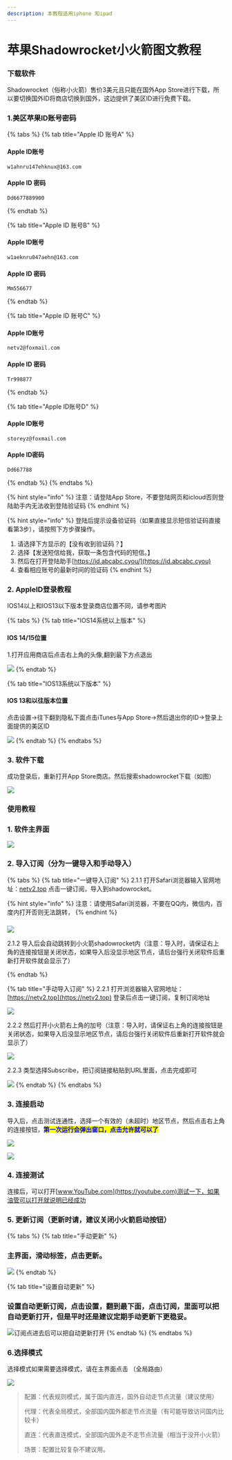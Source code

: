 ```yaml
---
description: 本教程适用iphone 和ipad
---
```


# 苹果Shadowrocket小火箭图文教程

### 下载软件

Shadowrocket（俗称小火箭）售价3美元且只能在国外App Store进行下载，所以要切换国外ID将商店切换到国外，这边提供了美区ID进行免费下载。

### 1.美区苹果ID账号密码

{% tabs %}
{% tab title="Apple ID 账号A" %}
#### Apple ID账号

```
w1ahnru147ehknux@163.com
```

#### Apple ID 密码

```
Dd6677889900
```
{% endtab %}

{% tab title="Apple ID 账号B" %}
#### Apple ID账号

```
w1aeknru047aehn@163.com
```

#### Apple ID 密码

```
Mm556677
```
{% endtab %}

{% tab title="Apple ID 账号C" %}
#### Apple ID账号

```
netv2@foxmail.com
```

#### Apple ID 密码

```
Tr998877
```
{% endtab %}

{% tab title="Apple ID账号D" %}
#### Apple ID账号

```
storeyz@foxmail.com
```

#### Apple ID密码

```
Dd667788
```
{% endtab %}
{% endtabs %}

{% hint style="info" %}
注意：请登陆App Store，不要登陆网页和icloud否则登陆助手内无法收到登陆验证码
{% endhint %}

{% hint style="info" %}
登陆后提示设备验证码（如果直接显示短信验证码直接看第3步），请按照下方步骤操作。

1. 请选择下方显示的【没有收到验证码？】
2. 选择【发送短信给我，获取一条包含代码的短信。】
3. 然后在打开登陆助手[https://id.abcabc.cyou/](https://id.abcabc.cyou)
4. 查看相应账号的最新时间的验证码
{% endhint %}

### 2. AppleID登录教程

IOS14以上和IOS13以下版本登录商店位置不同，请参考图片

{% tabs %}
{% tab title="IOS14系统以上版本" %}
#### **IOS 14/15**位置

1.打开应用商店后点击右上角的头像,翻到最下方点退出

![](../.gitbook/assets/33.gif)
{% endtab %}

{% tab title="IOS13系统以下版本" %}
#### IOS 13和以往版本位置

点击设置→往下翻到隐私下面点击iTunes与App Store→然后退出你的ID→登录上面提供的美区ID

![](../.gitbook/assets/img\_2504.png)
{% endtab %}
{% endtabs %}

### 3. 软件下载

成功登录后，重新打开App Store商店。然后搜索shadowrocket下载（如图）

![](../.gitbook/assets/Xnip2021-02-28\_13-33-09.png)

### 使用教程

### 1. 软件主界面

![](../.gitbook/assets/IMG\_0F27BE3A6C35-1.jpeg)

### 2. 导入订阅（分为一键导入和手动导入）

{% tabs %}
{% tab title="一键导入订阅" %}
2.1.1 打开Safari浏览器输入官网地址：[netv2.top](https://netv2.top) 点击一键订阅，导入到shadowrocket。

{% hint style="info" %}
注意：请使用Safari浏览器，不要在QQ内，微信内，百度内打开否则无法跳转，
{% endhint %}

###

![](../.gitbook/assets/4a207c697cc7134827cdeba54ad6c0a7.gif)

2.1.2 导入后会自动跳转到小火箭shadowrocket内（注意：导入时，请保证右上角的连接按钮是关闭状态，如果导入后没显示地区节点，请后台强行关闭软件后重新打开软件就会显示了）


{% endtab %}

{% tab title="手动导入订阅" %}
2.2.1 打开浏览器输入官网地址：[https://netv2.top](https://netv2.top) 登录后点击一键订阅，复制订阅地址

![](../.gitbook/assets/IMG\_39616078E7CE-1.jpeg)

2.2.2 然后打开小火箭右上角的加号（注意：导入时，请保证右上角的连接按钮是关闭状态，如果导入后没显示地区节点，请后台强行关闭软件后重新打开软件就会显示了）

![](../.gitbook/assets/IMG\_E4329D7D2A52-1.jpeg)

2.2.3 类型选择Subscribe，把订阅链接粘贴到URL里面，点击完成即可

![](../.gitbook/assets/IMG\_C8C6A9F9CC87-1.jpeg)
{% endtab %}
{% endtabs %}

### 3. 连接启动

导入后，点击测试连通性，选择一个有效的（未超时）地区节点，然后点击右上角的连接按钮，<mark style="color:blue;">**第一次运行会弹出窗口，点击允许就可以了**</mark>

![](../.gitbook/assets/photo\_2021-11-09\_16-45-57.jpg)

![](../.gitbook/assets/dmPR4x.jpg)

### 4. 连接测试

连接后，可以打开[www.YouTube.com](https://youtube.com)测试一下，如果油管可以打开就说明已经成功

### 5. 更新订阅（更新时请，建议关闭小火箭启动按钮）

{% tabs %}
{% tab title="手动更新" %}
### 主界面，滑动标签，点击更新。

![](../.gitbook/assets/ded695f75dedf55561e32d73c919e3a4.gif)
{% endtab %}

{% tab title="设置自动更新" %}
### &#x20;设置自动更新订阅，点击设置，翻到最下面，点击订阅，里面可以把自动更新打开，但是平时还是建议定期手动更新下更稳妥。

![订阅点进去后可以把自动更新打开](../.gitbook/assets/xnip2021-02-28\_15-27-46.png)
{% endtab %}
{% endtabs %}

### 6.选择模式

选择模式如果需要选择模式，请在主界面点击 （全局路由）

![](../.gitbook/assets/ce53bd941b125612b7e79f0989a7ada.jpg)

> 配置：代表规则模式，属于国内直连，国外自动走节点流量（建议使用）
>
> 代理：代表全局模式，全部国内国外都走节点流量（有可能导致访问国内比较卡）
>
> 直连：代表直连模式，全部国内国外走不走节点流量（相当于没开小火箭）
>
> 场景：配置比较复杂不建议用。
